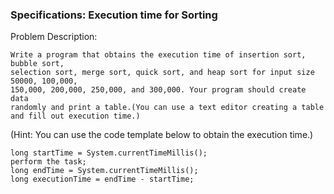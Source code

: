 ### Specifications: Execution time for Sorting


Problem Description:

```
Write a program that obtains the execution time of insertion sort, bubble sort,
selection sort, merge sort, quick sort, and heap sort for input size 50000, 100,000,
150,000, 200,000, 250,000, and 300,000. Your program should create data
randomly and print a table.(You can use a text editor creating a table and fill out execution time.)
```

(Hint: You can use the code template below to obtain the execution time.)
```
long startTime = System.currentTimeMillis();
perform the task;
long endTime = System.currentTimeMillis();
long executionTime = endTime - startTime;
```